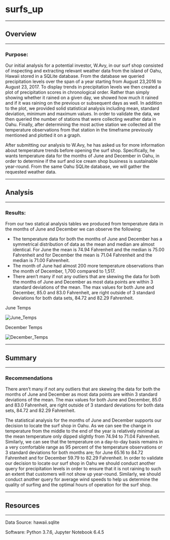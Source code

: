 # surfs_up

---
## Overview
---
### Purpose:

  Our initial analysis for a potential investor, W.Avy, in our surf shop consisted of inspecting and extracting relevant weather data from the island of Oahu, Hawaii stored in a SQLite database. From the database we queried precipitation levels over the span of a year starting from August 23,2016 to August 23, 2017. To display trends in precipitation levels we then created a plot of precipitation scores in chronological order. Rather than simply showing whether it rained on a given day, we showed how much it rained and if it was raining on the previous or subsequent days as well. In addition to the plot, we provided solid statistical analysis including mean, standard deviation, minimum and maximum values. In order to validate the data, we then queried the number of stations that were collecting weather data in Oahu. Finally, after determining the most active station we collected all the temperature observations from that station in the timeframe previously mentioned and plotted it on a graph. 

  After submitting our analysis to W.Avy, he has asked us for more information about temperature trends before opening the surf shop. Specifically, he wants temperature data for the months of June and December in Oahu, in order to determine if the surf and ice cream shop business is sustainable year-round. From the same Oahu SQLite database, we will gather the requested weather data.

---
## Analysis
---
### Results:

  From our two statical analysis tables we produced from temperature data in the months of June and December we can observe the following:

  * The temperature data for both the months of June and December has a symmetrical distribution of data as the mean and median are almost identical. For       June the mean is 74.94 Fahrenheit and the median is 75.00 Fahrenheit and for December the mean is 71.04 Fahrenheit and the median is 71.00 Fahrenheit.
  * The month of June had almost 200 more temperature observations than the month of December, 1,700 compared to 1,517.
  * There aren’t many if not any outliers that are skewing the data for both the months of June and December as most data points are within 3 standard         deviations of the mean. The max values for both June and December, 85.0 and 83.0 Fahrenheit, are right outside of 3 standard deviations for both data       sets, 84.72 and 82.29 Fahrenheit.

June Temps                

![June_Temps](https://user-images.githubusercontent.com/99817571/164271616-4abd2b85-9630-44a3-9ffd-571d6f9d6499.png)

December Temps

![December_Temps](https://user-images.githubusercontent.com/99817571/164271644-c0399465-5c90-4d65-be59-3041a0215be8.png)

---
## Summary
---
### Recommendations

 There aren’t many if not any outliers that are skewing the data for both the months of June and December as most data points are within 3 standard deviations of the mean. The max values for both June and December, 85.0 and 83.0 Fahrenheit, are right outside of 3 standard deviations for both data sets, 84.72 and 82.29 Fahrenheit.

  The statistical analysis for the months of June and December supports our decision to locate the surf shop in Oahu. As we can see the change in temperature from the middle to the end of the year is relatively minimal as the mean temperature only dipped slightly from 74.94 to 71.04 Fahrenheit. Similarly, we can see that the temperature on a day-to-day basis remains in a very comfortable range as 95 percent of the temperature observations or 3 standard deviations for both months are; for June 65.16 to 84.72 Fahrenheit and for December 59.79 to 82.29 Fahrenheit. In order to validate our decision to locate our surf shop in Oahu we should conduct another query for precipitation levels in order to ensure that it is not raining to such an extent that customers will not show up year-round. Similarly, we should conduct another query for average wind speeds to help us determine the quality of surfing and the optimal hours of operation for the surf shop.

---
## Resources
---
Data Source: hawaii.sqlite

Software: Python 3.7.6, Jupyter Notebook 6.4.5
